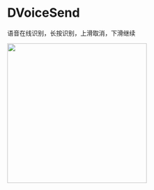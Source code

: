 # DVoiceSend
语音在线识别，长按识别，上滑取消，下滑继续

<img src="http://7xpxoc.com1.z0.glb.clouddn.com/Untitled.gif" width="320" />

